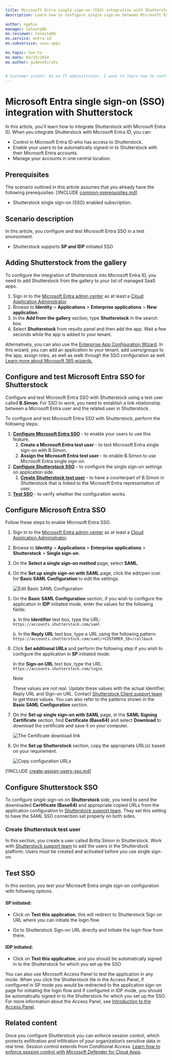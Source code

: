 ```yaml
---
title: Microsoft Entra single sign-on (SSO) integration with Shutterstock
description: Learn how to configure single sign-on between Microsoft Entra ID and Shutterstock.

author: nguhiu
manager: CelesteDG
ms.reviewer: CelesteDG
ms.service: entra-id
ms.subservice: saas-apps

ms.topic: how-to
ms.date: 03/25/2024
ms.author: gideonkiratu


# Customer intent: As an IT administrator, I want to learn how to configure single sign-on between Microsoft Entra ID and Shutterstock so that I can control who has access to Shutterstock, enable automatic sign-in with Microsoft Entra accounts, and manage my accounts in one central location.
---
```


# Microsoft Entra single sign-on (SSO) integration with Shutterstock

In this article,  you'll learn how to integrate Shutterstock with Microsoft Entra ID. When you integrate Shutterstock with Microsoft Entra ID, you can:

* Control in Microsoft Entra ID who has access to Shutterstock.
* Enable your users to be automatically signed-in to Shutterstock with their Microsoft Entra accounts.
* Manage your accounts in one central location.

## Prerequisites
The scenario outlined in this article assumes that you already have the following prerequisites:
[!INCLUDE [common-prerequisites.md](~/identity/saas-apps/includes/common-prerequisites.md)]
* Shutterstock single sign-on (SSO) enabled subscription.

## Scenario description

In this article,  you configure and test Microsoft Entra SSO in a test environment.

* Shutterstock supports **SP and IDP** initiated SSO

## Adding Shutterstock from the gallery

To configure the integration of Shutterstock into Microsoft Entra ID, you need to add Shutterstock from the gallery to your list of managed SaaS apps.

1. Sign in to the [Microsoft Entra admin center](https://entra.microsoft.com) as at least a [Cloud Application Administrator](~/identity/role-based-access-control/permissions-reference.md#cloud-application-administrator).
1. Browse to **Identity** > **Applications** > **Enterprise applications** > **New application**.
1. In the **Add from the gallery** section, type **Shutterstock** in the search box.
1. Select **Shutterstock** from results panel and then add the app. Wait a few seconds while the app is added to your tenant.

 Alternatively, you can also use the [Enterprise App Configuration Wizard](https://portal.office.com/AdminPortal/home?Q=Docs#/azureadappintegration). In this wizard, you can add an application to your tenant, add users/groups to the app, assign roles, as well as walk through the SSO configuration as well. [Learn more about Microsoft 365 wizards.](/microsoft-365/admin/misc/azure-ad-setup-guides)


<a name='configure-and-test-azure-ad-sso-for-shutterstock'></a>

## Configure and test Microsoft Entra SSO for Shutterstock

Configure and test Microsoft Entra SSO with Shutterstock using a test user called **B.Simon**. For SSO to work, you need to establish a link relationship between a Microsoft Entra user and the related user in Shutterstock.

To configure and test Microsoft Entra SSO with Shutterstock, perform the following steps:

1. **[Configure Microsoft Entra SSO](#configure-azure-ad-sso)** - to enable your users to use this feature.
    1. **Create a Microsoft Entra test user** - to test Microsoft Entra single sign-on with B.Simon.
    1. **Assign the Microsoft Entra test user** - to enable B.Simon to use Microsoft Entra single sign-on.
1. **[Configure Shutterstock SSO](#configure-shutterstock-sso)** - to configure the single sign-on settings on application side.
    1. **[Create Shutterstock test user](#create-shutterstock-test-user)** - to have a counterpart of B.Simon in Shutterstock that is linked to the Microsoft Entra representation of user.
1. **[Test SSO](#test-sso)** - to verify whether the configuration works.

<a name='configure-azure-ad-sso'></a>

## Configure Microsoft Entra SSO

Follow these steps to enable Microsoft Entra SSO.

1. Sign in to the [Microsoft Entra admin center](https://entra.microsoft.com) as at least a [Cloud Application Administrator](~/identity/role-based-access-control/permissions-reference.md#cloud-application-administrator).
1. Browse to **Identity** > **Applications** > **Enterprise applications** > **Shutterstock** > **Single sign-on**.
1. On the **Select a single sign-on method** page, select **SAML**.
1. On the **Set up single sign-on with SAML** page, click the edit/pen icon for **Basic SAML Configuration** to edit the settings.

   ![Edit Basic SAML Configuration](common/edit-urls.png)

1. On the **Basic SAML Configuration** section, if you wish to configure the application in **IDP** initiated mode, enter the values for the following fields:

    a. In the **Identifier** text box, type the URL:
    `https://accounts.shutterstock.com/saml`

    b. In the **Reply URL** text box, type a URL using the following pattern:
    `https://accounts.shutterstock.com/saml/<CUSTOMER_ID>/callback`

1. Click **Set additional URLs** and perform the following step if you wish to configure the application in **SP** initiated mode:

    In the **Sign-on URL** text box, type the URL:
    `https://accounts.shutterstock.com/login`

	> [!NOTE]
	> These values are not real. Update these values with the actual Identifier, Reply URL and Sign-on URL. Contact [Shutterstock Client support team](mailto:premierintegrations@shutterstock.com) to get these values. You can also refer to the patterns shown in the **Basic SAML Configuration** section.

1. On the **Set up single sign-on with SAML** page, in the **SAML Signing Certificate** section,  find **Certificate (Base64)** and select **Download** to download the certificate and save it on your computer.

	![The Certificate download link](common/certificatebase64.png)

1. On the **Set up Shutterstock** section, copy the appropriate URL(s) based on your requirement.

	![Copy configuration URLs](common/copy-configuration-urls.png)
<a name='create-an-azure-ad-test-user'></a>

[!INCLUDE [create-assign-users-sso.md](~/identity/saas-apps/includes/create-assign-users-sso.md)]

## Configure Shutterstock SSO

To configure single sign-on on **Shutterstock** side, you need to send the downloaded **Certificate (Base64)** and appropriate copied URLs from the application configuration to [Shutterstock support team](mailto:premierintegrations@shutterstock.com). They set this setting to have the SAML SSO connection set properly on both sides.

### Create Shutterstock test user

In this section, you create a user called Britta Simon in Shutterstock. Work with [Shutterstock support team](mailto:premierintegrations@shutterstock.com) to add the users in the Shutterstock platform. Users must be created and activated before you use single sign-on.

## Test SSO 

In this section, you test your Microsoft Entra single sign-on configuration with following options. 

#### SP initiated:

* Click on **Test this application**, this will redirect to Shutterstock Sign on URL where you can initiate the login flow.  

* Go to Shutterstock Sign-on URL directly and initiate the login flow from there.

#### IDP initiated:

* Click on **Test this application**, and you should be automatically signed in to the Shutterstock for which you set up the SSO 

You can also use Microsoft Access Panel to test the application in any mode. When you click the Shutterstock tile in the Access Panel, if configured in SP mode you would be redirected to the application sign-on page for initiating the login flow and if configured in IDP mode, you should be automatically signed in to the Shutterstock for which you set up the SSO. For more information about the Access Panel, see [Introduction to the Access Panel](https://support.microsoft.com/account-billing/sign-in-and-start-apps-from-the-my-apps-portal-2f3b1bae-0e5a-4a86-a33e-876fbd2a4510).

## Related content

Once you configure Shutterstock you can enforce session control, which protects exfiltration and infiltration of your organization’s sensitive data in real time. Session control extends from Conditional Access. [Learn how to enforce session control with Microsoft Defender for Cloud Apps](/cloud-app-security/proxy-deployment-any-app).
